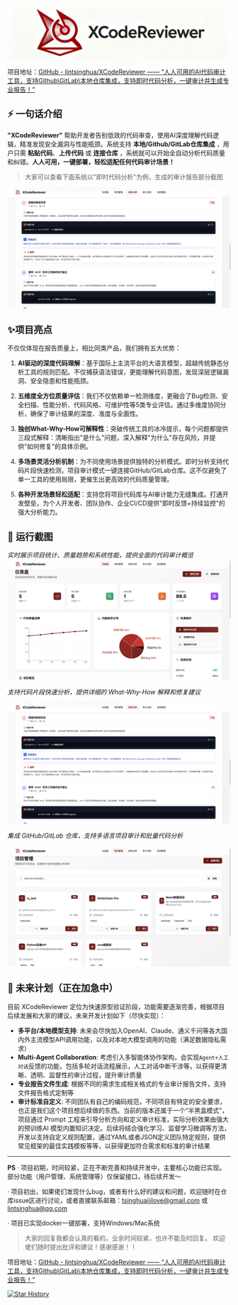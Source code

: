 ![logo](/logo.png)

项目地址：[GitHub - lintsinghua/XCodeReviewer ——  “人人可用的AI代码审计工具，支持Github\GitLab\本地仓库集成，支持即时代码分析，一键审计并生成专业报告！”](https://github.com/lintsinghua/XCodeReviewer)

## ⚡ 一句话介绍

**"XCodeReviewer"** 帮助开发者告别低效的代码审查，使用AI深度理解代码逻辑，精准发现安全漏洞与性能瓶颈。系统支持 **本地/Github/GitLab仓库集成**  ，用户只需 **粘贴代码**、**上传代码** 或 **连接仓库** ，系统就可以开始全自动分析代码质量和纠错。**人人可用，一键部署，轻松适配任何代码审计场景！**

> 大家可以查看下面系统以"即时代码分析"为例，生成的审计报告部分截图

![example2](/example2.png)

## ✨项目亮点

不仅仅体现在报告质量上，相比同类产品，我们拥有五大优势：

1.  **AI驱动的深度代码理解**：基于国际上主流平台的大语言模型，超越传统静态分析工具的规则匹配。不仅捕获语法错误，更能理解代码意图，发现深层逻辑漏洞、安全隐患和性能瓶颈。

2.  **五维度全方位质量评估**：我们不仅依赖单一检测维度，更融合了Bug检测、安全扫描、性能分析、代码风格、可维护性等5类专业评估。通过多维度协同分析，确保了审计结果的深度、准度与全面性。

3.  **独创What-Why-How可解释性**：突破传统工具的冰冷提示，每个问题都提供三段式解释：清晰指出"是什么"问题，深入解释"为什么"存在风险，并提供"如何修复"的具体示例。

4.  **多场景灵活分析机制**：为不同使用场景提供独特的分析模式。即时分析支持代码片段快速检测，项目审计模式一键连接GitHub/GitLab仓库。这不仅避免了单一工具的使用局限，更催生出更高效的代码质量管理。

5.  **各种开发场景轻松适配**：支持您将项目代码库与AI审计能力无缝集成。打通开发壁垒，为个人开发者、团队协作、企业CI/CD提供"即时反馈+持续监控"的强大分析能力。

## 🚀 运行截图

*实时展示项目统计、质量趋势和系统性能，提供全面的代码审计概览*
![example1](/example1.png)

*支持代码片段快速分析，提供详细的 What-Why-How 解释和修复建议*

![example2](/example2.png)

*集成 GitHub/GitLab 仓库，支持多语言项目审计和批量代码分析*

![example3](/example3.png)

## 🎯 未来计划（正在加急中）

目前 XCodeReviewer 定位为快速原型验证阶段，功能需要逐渐完善，根据项目后续发展和大家的建议，未来开发计划如下（尽快实现）：

- **多平台/本地模型支持**: 未来会尽快加入OpenAI、Claude、通义千问等各大国内外主流模型API调用功能，以及对本地大模型调用的功能（满足数据隐私需求）
- **Multi-Agent Collaboration**: 考虑引入多智能体协作架构，会实现`Agent+人工对话`反馈的功能，包括多轮对话流程展示，人工对话中断干涉等，以获得更清晰、透明、监督性的审计过程，提升审计质量
- **专业报告文件生成**: 根据不同的需求生成相关格式的专业审计报告文件，支持文件报告格式定制等
- **审计标准自定义**: 不同团队有自己的编码规范，不同项目有特定的安全要求，也正是我们这个项目想后续做的东西。当前的版本还属于一个“半黑盒模式”，项目通过 Prompt 工程来引导分析方向和定义审计标准，实际分析效果由强大的预训练AI 模型内置知识决定。后续将结合强化学习、监督学习微调等方法，开发以支持自定义规则配置，通过YAML或者JSON定义团队特定规则，提供常见框架的最佳实践模板等等，以获得更加符合需求和标准的审计结果

---

**PS**
· 项目初期，时间较紧，正在不断完善和持续开发中，主要核心功能已实现。部分功能（用户管理、系统管理等）仅保留接口，待后续开发～

· 项目初出，如果佬们发现什么bug，或者有什么好的建议和问题，欢迎随时在仓库issue区进行讨论，或者直接联系邮箱：<tsinghuaiiilove@gmail.com> 或 <lintsinghua@qq.com>

· 项目已实现docker一键部署，支持Windows/Mac系统

> 大家的回复我都会认真的看的，业余时间较紧，也许不能及时回复。
> 欢迎佬们随时提出批评和建议！感谢感谢！！

项目地址：[GitHub - lintsinghua/XCodeReviewer ——  “人人可用的AI代码审计工具，支持Github\GitLab\本地仓库集成，支持即时代码分析，一键审计并生成专业报告！”](https://github.com/lintsinghua/XCodeReviewer)

[![Star History](https://api.star-history.com/svg?repos=lintsinghua/XCodeReviewer&type=Date)](https://star-history.com/#lintsinghua/XCodeReviewer&Date)
